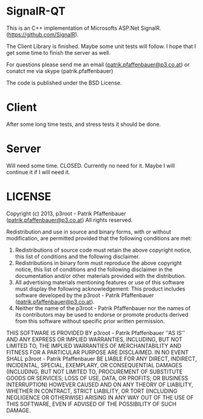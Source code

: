 SignalR-QT
==========

This is an C++ implementation of Microsofts ASP.Net SignalR. (https://github.com/SignalR).

The Client Library is finished. Maybe some unit tests will follow. I hope that I get some time to finish the server as well. 

For questions please send me an email (patrik.pfaffenbauer@p3.co.at) or conatct me via skype (patrik.pfaffenbauer)

The code is published under the BSD License.



Client
======

After some long time tests, and stress tests it should be done.


Server
======

Will need some time. CLOSED. Currently no need for it. Maybe I will continue it if I will need it.


LICENSE
======

Copyright (c) 2013, p3root - Patrik Pfaffenbauer (patrik.pfaffenbauer@p3.co.at)
All rights reserved.
 
Redistribution and use in source and binary forms, with or without
modification, are permitted provided that the following conditions are met:

 1. Redistributions of source code must retain the above copyright
    notice, this list of conditions and the following disclaimer.
 2. Redistributions in binary form must reproduce the above copyright
    notice, this list of conditions and the following disclaimer in the
    documentation and/or other materials provided with the distribution.
 3. All advertising materials mentioning features or use of this software
    must display the following acknowledgement:
    This product includes software developed by the p3root - Patrik Pfaffenbauer (patrik.pfaffenbauer@p3.co.at).
 4. Neither the name of the p3root - Patrik Pfaffenbauer nor the
    names of its contributors may be used to endorse or promote products
    derived from this software without specific prior written permission.

THIS SOFTWARE IS PROVIDED BY p3root - Patrik Pfaffenbauer ''AS IS'' AND ANY
EXPRESS OR IMPLIED WARRANTIES, INCLUDING, BUT NOT LIMITED TO, THE IMPLIED
WARRANTIES OF MERCHANTABILITY AND FITNESS FOR A PARTICULAR PURPOSE ARE
DISCLAIMED. IN NO EVENT SHALL p3root - Patrik Pfaffenbauer BE LIABLE FOR ANY
DIRECT, INDIRECT, INCIDENTAL, SPECIAL, EXEMPLARY, OR CONSEQUENTIAL DAMAGES
(INCLUDING, BUT NOT LIMITED TO, PROCUREMENT OF SUBSTITUTE GOODS OR SERVICES;
LOSS OF USE, DATA, OR PROFITS; OR BUSINESS INTERRUPTION) HOWEVER CAUSED AND
ON ANY THEORY OF LIABILITY, WHETHER IN CONTRACT, STRICT LIABILITY, OR TORT
(INCLUDING NEGLIGENCE OR OTHERWISE) ARISING IN ANY WAY OUT OF THE USE OF THIS
SOFTWARE, EVEN IF ADVISED OF THE POSSIBILITY OF SUCH DAMAGE.

